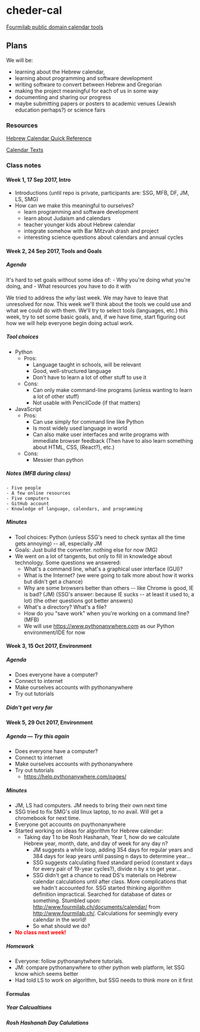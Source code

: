 # cheder-cal

[Fourmilab public domain calendar tools](fourmilab)


## Plans
We will be: 
 - learning about the Hebrew calendar,
 - learning about programming and software development
 - writing software to convert between Hebrew and Gregorian
 - making the project meaningful for each of us in some way
 - documenting and sharing our progress
 - maybe submitting papers or posters to academic venues (Jewish education perhaps?) or science fairs
 

### Resources
[Hebrew Calendar Quick Reference](files/quickref.pdf)

[Calendar Texts](files/calendarTexts.pdf)

### Class notes

#### Week 1, 17 Sep 2017, Intro
 - Introductions (until repo is private, participants are: SSG, MFB, DF, JM, LS, SMG)
 - How can we make this meaningful to ourselves?
   - learn programming and software development
   - learn about Judaism and calendars
   - teacher younger kids about Hebrew calendar
   - integrate somehow with Bar Mitzvah drash and project
   - interesting science questions about calendars and annual cycles

#### Week 2, 24 Sep 2017, Tools and Goals
 
##### Agenda
   It's hard to set goals without some idea of:
     - Why you're doing what you're doing, and
     - What resources you have to do it with
     
   We tried to address the *why* last week. We may have to leave that unresolved for now.
   This week we'll think about the tools we could use and what we could do with them.
   We'll try to select tools (languages, etc.) this week, try to set some basic goals,
   and, if we have time, start figuring out how we will help everyone begin doing 
   actual work.
##### Tool choices
   - Python
     - Pros:
       - Language taught in schools, will be relevant
       - Good, well-structured language
       - Don't have to learn a lot of other stuff to use it
     - Cons:
       - Can only make command-line programs (unless wanting to learn a lot of other stuff)
       - Not usable with PencilCode (if that matters)
   - JavaScript
     - Pros:
       - Can use simply for command line like Python
       - Is most widely used language in world
       - Can also make user interfaces and write programs with immediate browser feedback
         (Then have to also learn something about HTML, CSS, (React?), etc.)
     - Cons:
       - Messier than python

##### Notes (MFB during class)

    - Five people
    - A few online resources
    - Five computers
    - GitHub account
    - Knowledge of language, calendars, and programming

##### Minutes
 - Tool choices: Python (unless SSG's need to check syntax all the time gets annoying) -- all, especially JM
 - Goals: Just build the converter. nothing else for now (MG)
 - We went on a lot of tangents, but only to fill in knowledge about technology. Some questions we answered:
    - What's a command line, what's a graphical user interface (GUI)?
    - What is the Internet? (we were going to talk more about how it works but didn't get a chance)
    - Why are some browsers better than others -- like Chrome is good, IE is bad? (JM) (SSG's answer: because 
      IE sucks -- at least it used to, a lot) (the other questions got better answers)
    - What's a directory? What's a file?
    - How do you "save work" when you're working on a command line? (MFB)
    - We will use https://www.pythonanywhere.com as our Python environment/IDE for now
  

#### Week 3, 15 Oct 2017, Environment
##### Agenda
  - Does everyone have a computer?
  - Connect to internet
  - Make ourselves accounts with pythonanywhere
  - Try out tutorials
##### Didn't get very far


#### Week 5, 29 Oct 2017, Environment 
##### Agenda — Try this again
  - Does everyone have a computer?
  - Connect to internet
  - Make ourselves accounts with pythonanywhere
  - Try out tutorials
    - https://help.pythonanywhere.com/pages/
##### Minutes
  - JM, LS had computers. JM needs to bring their own next time
  - SSG tried to fix SMG's old linux laptop, to no avail. Will get a chromebook for next time.
  - Everyone got accounts on puythonanywhere
  - Started working on ideas for algorithm for Hebrew calendar:
    - Taking day 1 to be Rosh Hashanah, Year 1, how do we calculate Hebrew year, month, date, and day of week
      for any day n?
      - JM suggests a while loop, adding 354 days for regular years and 384 days for leap years until passing
        n days to determine year...
      - SSG suggests calculating fixed standard period (constant x days for every pair of 19-year cycles?), 
        divide n by x to get year...
      - SSG didn't get a chance to read DS's materials on Hebrew calendar calculations until after class. More
        complications that we hadn't accounted for. SSG started thinking algorithm definition impractical. Searched
        for database of dates or something. Stumbled upon: http://www.fourmilab.ch/documents/calendar/ from 
        http://www.fourmilab.ch/. Calculations for seemingly every calendar in the world!
      - So what should we do?
  - <strong><font color="red">No class next week!</font></strong>
  
##### Homework
  - Everyone: follow pythonanytwhere tutorials.
  - JM: compare pythonanywhere to other python web platform, let SSG know which seems better
  - Had told LS to work on algorithm, but SSG needs to think more on it first
  #### Formulas  
  ##### Year Calcualtions
  ##### Rosh Hashanah Day Calulations
  
  
